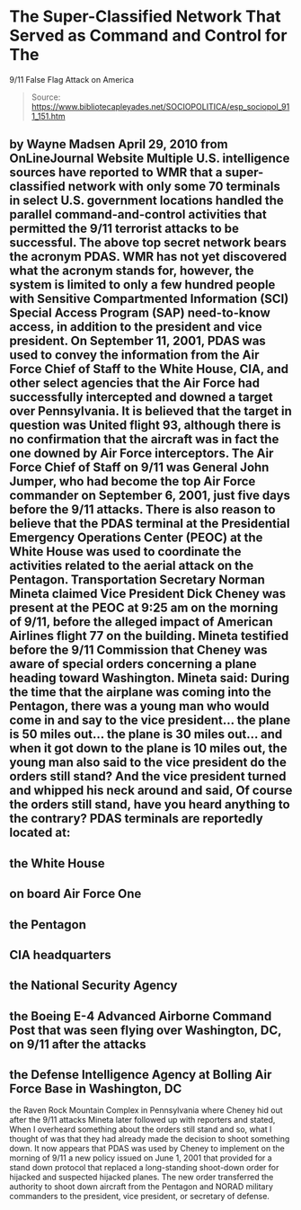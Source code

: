 # The Super-Classified Network That Served as Command and Control for The 
9/11 False Flag Attack on America

> Source: https://www.bibliotecapleyades.net/SOCIOPOLITICA/esp_sociopol_911_151.htm

by Wayne Madsen
April 29, 2010
from
OnLineJournal Website
Multiple U.S. intelligence sources have reported
to
WMR that a super-classified network with
only some 70 terminals in select U.S. government locations handled the
parallel command-and-control activities that permitted the 9/11 terrorist
attacks to be successful.
The above top secret network bears the acronym PDAS.
WMR has not yet discovered what the acronym
stands for, however, the system is limited to only a few hundred people with
Sensitive Compartmented Information (SCI)
Special Access Program (SAP)
need-to-know access, in addition to the president and vice president.
On September 11, 2001, PDAS was used to convey the information from the Air
Force Chief of Staff to the White House, CIA, and other select agencies that
the Air Force had successfully intercepted and downed a target over
Pennsylvania. It is believed that the target in question was United flight
93, although there is no confirmation that the aircraft was in fact the one
downed by Air Force interceptors.
The Air Force Chief of Staff on 9/11 was General
John Jumper, who had become the top Air
Force commander on September 6, 2001, just five days before the 9/11
attacks.
There is also reason to believe that the PDAS terminal at the
Presidential Emergency Operations Center (PEOC)
at the White House was used to coordinate the activities related to the
aerial attack on the Pentagon.
Transportation Secretary Norman Mineta
claimed Vice President Dick Cheney was present at the PEOC at 9:25 am
on the morning of 9/11, before the alleged impact of American Airlines
flight 77 on the building.
Mineta testified before the 9/11 Commission that Cheney was aware
of special orders concerning a plane heading toward Washington.
Mineta said:
During the time that the airplane was
coming into the Pentagon, there was a young man who would come in and
say to the vice president... the plane is 50 miles out... the plane is
30 miles out... and when it got down to the plane is 10 miles out, the
young man also said to the vice president do the orders still stand?
And the vice president turned and whipped
his neck around and said, Of course the orders still stand, have you
heard anything to the contrary?
PDAS terminals are reportedly located at:
-
the White House
-
on board Air Force One
-
the Pentagon
-
CIA headquarters
-
the National Security Agency
-
the Boeing E-4 Advanced Airborne Command
Post that was seen flying over Washington, DC, on 9/11 after the
attacks
-
the Defense Intelligence Agency at
Bolling Air Force Base in Washington, DC
-
the Raven Rock Mountain Complex in
Pennsylvania where Cheney hid out after the 9/11 attacks
Mineta later followed up with reporters and
stated,
When I overheard something about the
orders still stand and so, what I thought of was that they had already
made the decision to shoot something down.
It now appears that PDAS was used by Cheney
to implement on the morning of 9/11 a new policy issued on June 1, 2001 that
provided for a stand down protocol that replaced a long-standing
shoot-down order for hijacked and suspected hijacked planes.
The new order transferred the authority to shoot
down aircraft from the Pentagon and NORAD military commanders to the
president, vice president, or secretary of defense.
